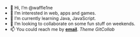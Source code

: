 - 👋 Hi, I’m @waffle1ne
- 👀 I’m interested in web, apps and games.
- 🌱 I’m currently learning Java, JavaScript.
- 💞️ I’m looking to collaborate on some fun stuff on weekends.
- 📫 You could reach me by **[email](mailto:naitoro@mail.ru)**. *Theme GitCollab*

<!---
waffle1ne/waffle1ne is a ✨ special ✨ repository because its `README.md` (this file) appears on your GitHub profile.
You can click the Preview link to take a look at your changes.
--->


